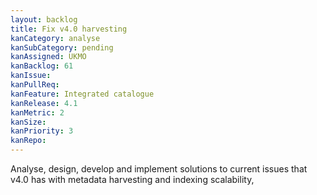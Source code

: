 ```yaml
---
layout: backlog
title: Fix v4.0 harvesting
kanCategory: analyse
kanSubCategory: pending
kanAssigned: UKMO
kanBacklog: 61
kanIssue:
kanPullReq:
kanFeature: Integrated catalogue
kanRelease: 4.1
kanMetric: 2
kanSize:
kanPriority: 3
kanRepo: 
---
```

Analyse, design, develop and implement solutions to current issues that v4.0 has with metadata harvesting and indexing scalability,

